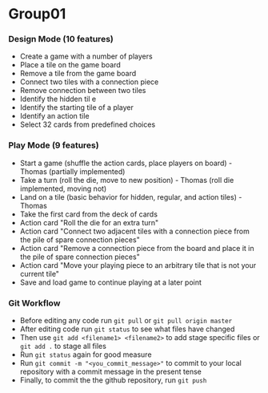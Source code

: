 # Group01

### Design Mode (10 features)
  * Create a game with a number of players
  * Place a tile on the game board
  * Remove a tile from the game board
  * Connect two tiles with a connection piece
  * Remove connection between two tiles
  * Identify the hidden til e
  * Identify the starting tile of a player
  * Identify an action tile
  * Select 32 cards from predefined choices
   
### Play Mode (9 features)
  * Start a game (shuffle the action cards, place players on board) - Thomas (partially implemented)
  * Take a turn (roll the die, move to new position) - Thomas (roll die implemented, moving not)
  * Land on a tile (basic behavior for hidden, regular, and action tiles) - Thomas
  * Take the first card from the deck of cards
  * Action card "Roll the die for an extra turn"
  * Action  card  "Connect  two  adjacent  tiles  with  a  connection  piece  from  the  pile  of  spare  connection pieces"
  * Action card "Remove a connection piece from the board and place it in the pile of spare connection pieces"
  * Action card "Move your playing piece to an arbitrary tile that is not your current tile"
  * Save and load game to continue playing at a later point
  
### Git Workflow
  * Before editing any code run `git pull` or `git pull origin master`
  * After editing code run `git status` to see what files have changed
  * Then use `git add <filename1> <filename2>` to add stage specific files or `git add .` to stage all files
  * Run `git status` again for good measure
  * Run `git commit -m "<you_commit_message>"` to commit to your local repository with a commit message in the present tense
  * Finally, to commit the the github repository, run `git push`

